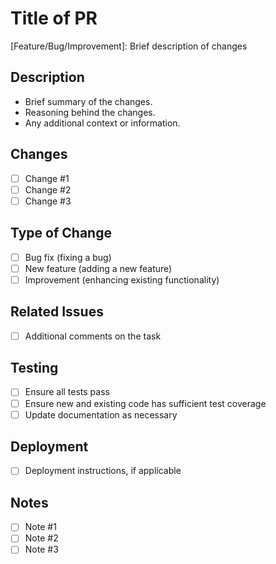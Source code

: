 <!-- Template for develop branch -->

# Title of PR

[Feature/Bug/Improvement]: Brief description of changes

## Description

- Brief summary of the changes.
- Reasoning behind the changes.
- Any additional context or information.

## Changes

- [ ] Change #1
- [ ] Change #2
- [ ] Change #3

## Type of Change

- [ ] Bug fix (fixing a bug)
- [ ] New feature (adding a new feature)
- [ ] Improvement (enhancing existing functionality)

## Related Issues

- [ ] Additional comments on the task

## Testing

- [ ] Ensure all tests pass
- [ ] Ensure new and existing code has sufficient test coverage
- [ ] Update documentation as necessary

## Deployment

- [ ] Deployment instructions, if applicable

## Notes

- [ ] Note #1
- [ ] Note #2
- [ ] Note #3
